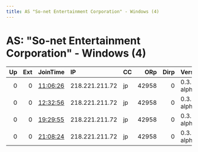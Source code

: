 ```yaml
---
title: AS "So-net Entertainment Corporation" - Windows (4)
---
```


# AS: "So-net Entertainment Corporation" - Windows (4)

|   Up |   Ext | JoinTime                                                                                            | IP             | CC   |   ORp |   Dirp | Version       | Contact   | Nickname   |   eFamMembers |
|-----:|------:|:----------------------------------------------------------------------------------------------------|:---------------|:-----|------:|-------:|:--------------|:----------|:-----------|--------------:|
|    0 |     0 | [11:06:26](https://metrics.torproject.org/rs.html#details/ECFF30FCE7F1F17C3DBA3AD3ADDDB8FB3C4D52B9) | 218.221.211.72 | jp   | 42958 |      0 | 0.3.5.3-alpha | None      | default    |             1 |
|    0 |     0 | [12:32:56](https://metrics.torproject.org/rs.html#details/7A13E6CD926250ADAA01716ACD2FCAF39B9C4701) | 218.221.211.72 | jp   | 42958 |      0 | 0.3.5.3-alpha | None      | default    |             1 |
|    0 |     0 | [19:29:55](https://metrics.torproject.org/rs.html#details/E1DA2C12A8242ADCF294574575F03729A0494A6C) | 218.221.211.72 | jp   | 42958 |      0 | 0.3.5.3-alpha | None      | default    |             1 |
|    0 |     0 | [21:08:24](https://metrics.torproject.org/rs.html#details/D58E43BCE04FA683E3164AE77D92543E3F26A3C0) | 218.221.211.72 | jp   | 42958 |      0 | 0.3.5.3-alpha | None      | default    |             1 |
